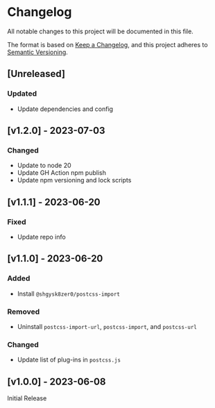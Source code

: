 <!-- markdownlint-disable -->
# Changelog
All notable changes to this project will be documented in this file.

The format is based on [Keep a Changelog](https://keepachangelog.com/en/1.0.0/),
and this project adheres to [Semantic Versioning](https://semver.org/spec/v2.0.0.html).

## [Unreleased]

### Updated
- Update dependencies and config

## [v1.2.0] - 2023-07-03

### Changed
- Update to node 20
- Update GH Action npm publish
- Update npm versioning and lock scripts

## [v1.1.1] - 2023-06-20

### Fixed
- Update repo info

## [v1.1.0] - 2023-06-20

### Added
- Install `@shgysk8zer0/postcss-import`

### Removed
- Uninstall `postcss-import-url`, `postcss-import`, and `postcss-url`

### Changed
- Update list of plug-ins in `postcss.js`

## [v1.0.0] - 2023-06-08

Initial Release

